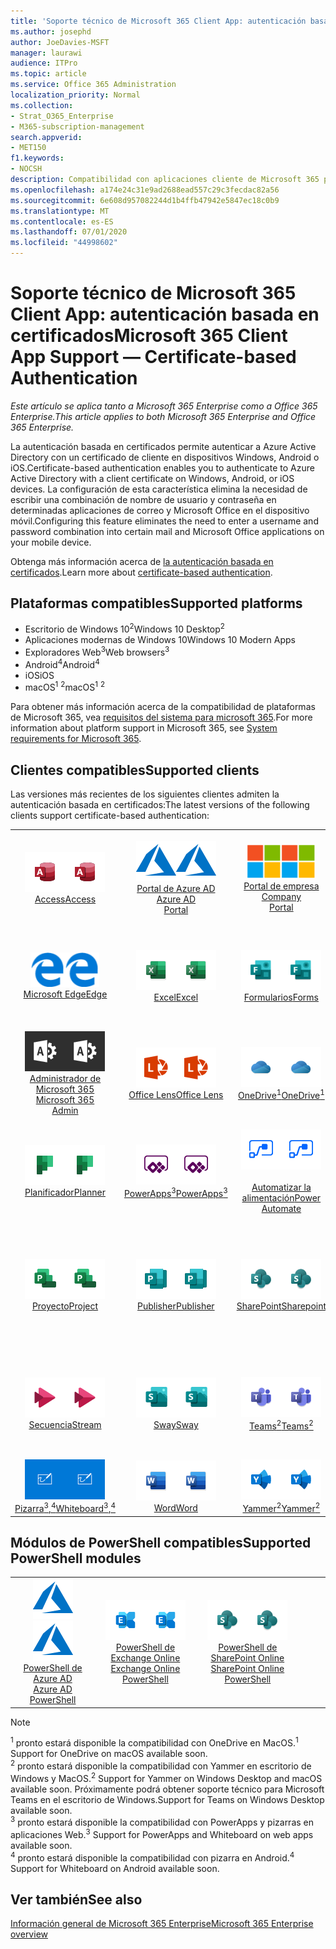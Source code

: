 ```yaml
---
title: 'Soporte técnico de Microsoft 365 Client App: autenticación basada en certificados'
ms.author: josephd
author: JoeDavies-MSFT
manager: laurawi
audience: ITPro
ms.topic: article
ms.service: Office 365 Administration
localization_priority: Normal
ms.collection:
- Strat_O365_Enterprise
- M365-subscription-management
search.appverid:
- MET150
f1.keywords:
- NOCSH
description: Compatibilidad con aplicaciones cliente de Microsoft 365 para la autenticación basada en certificados.
ms.openlocfilehash: a174e24c31e9ad2688ead557c29c3fecdac82a56
ms.sourcegitcommit: 6e608d957082244d1b4ffb47942e5847ec18c0b9
ms.translationtype: MT
ms.contentlocale: es-ES
ms.lasthandoff: 07/01/2020
ms.locfileid: "44998602"
---
```

# <a name="microsoft-365-client-app-support--certificate-based-authentication"></a><span data-ttu-id="76f7e-103">Soporte técnico de Microsoft 365 Client App: autenticación basada en certificados</span><span class="sxs-lookup"><span data-stu-id="76f7e-103">Microsoft 365 Client App Support — Certificate-based Authentication</span></span>

<span data-ttu-id="76f7e-104">*Este artículo se aplica tanto a Microsoft 365 Enterprise como a Office 365 Enterprise.*</span><span class="sxs-lookup"><span data-stu-id="76f7e-104">*This article applies to both Microsoft 365 Enterprise and Office 365 Enterprise.*</span></span>

<span data-ttu-id="76f7e-105">La autenticación basada en certificados permite autenticar a Azure Active Directory con un certificado de cliente en dispositivos Windows, Android o iOS.</span><span class="sxs-lookup"><span data-stu-id="76f7e-105">Certificate-based authentication enables you to authenticate to Azure Active Directory with a client certificate on Windows, Android, or iOS devices.</span></span> <span data-ttu-id="76f7e-106">La configuración de esta característica elimina la necesidad de escribir una combinación de nombre de usuario y contraseña en determinadas aplicaciones de correo y Microsoft Office en el dispositivo móvil.</span><span class="sxs-lookup"><span data-stu-id="76f7e-106">Configuring this feature eliminates the need to enter a username and password combination into certain mail and Microsoft Office applications on your mobile device.</span></span>

<span data-ttu-id="76f7e-107">Obtenga más información acerca de [la autenticación basada en certificados](https://docs.microsoft.com/azure/active-directory/authentication/active-directory-certificate-based-authentication-get-started).</span><span class="sxs-lookup"><span data-stu-id="76f7e-107">Learn more about [certificate-based authentication](https://docs.microsoft.com/azure/active-directory/authentication/active-directory-certificate-based-authentication-get-started).</span></span>

## <a name="supported-platforms"></a><span data-ttu-id="76f7e-108">Plataformas compatibles</span><span class="sxs-lookup"><span data-stu-id="76f7e-108">Supported platforms</span></span>

 - <span data-ttu-id="76f7e-109">Escritorio de Windows 10<sup>2</sup></span><span class="sxs-lookup"><span data-stu-id="76f7e-109">Windows 10 Desktop<sup>2</sup></span></span>
 - <span data-ttu-id="76f7e-110">Aplicaciones modernas de Windows 10</span><span class="sxs-lookup"><span data-stu-id="76f7e-110">Windows 10 Modern Apps</span></span>
 - <span data-ttu-id="76f7e-111">Exploradores Web<sup>3</sup></span><span class="sxs-lookup"><span data-stu-id="76f7e-111">Web browsers<sup>3</sup></span></span>
 - <span data-ttu-id="76f7e-112">Android<sup>4</sup></span><span class="sxs-lookup"><span data-stu-id="76f7e-112">Android<sup>4</sup></span></span>
 - <span data-ttu-id="76f7e-113">iOS</span><span class="sxs-lookup"><span data-stu-id="76f7e-113">iOS</span></span>
 - <span data-ttu-id="76f7e-114">macOS<sup>1</sup> <sup>2</sup></span><span class="sxs-lookup"><span data-stu-id="76f7e-114">macOS<sup>1</sup> <sup>2</sup></span></span>

<span data-ttu-id="76f7e-115">Para obtener más información acerca de la compatibilidad de plataformas de Microsoft 365, vea [requisitos del sistema para microsoft 365](https://products.office.com/office-system-requirements).</span><span class="sxs-lookup"><span data-stu-id="76f7e-115">For more information about platform support in Microsoft 365, see [System requirements for Microsoft 365](https://products.office.com/office-system-requirements).</span></span>

## <a name="supported-clients"></a><span data-ttu-id="76f7e-116">Clientes compatibles</span><span class="sxs-lookup"><span data-stu-id="76f7e-116">Supported clients</span></span>

<span data-ttu-id="76f7e-117">Las versiones más recientes de los siguientes clientes admiten la autenticación basada en certificados:</span><span class="sxs-lookup"><span data-stu-id="76f7e-117">The latest versions of the following clients support certificate-based authentication:</span></span>

| | | | | | |
|:---:|:---:|:---:|:---:|:---:|:---:|
| <span data-ttu-id="76f7e-118">![Icono de Access](media/o365-access-64x64.png)</span><span class="sxs-lookup"><span data-stu-id="76f7e-118">![Access icon](media/o365-access-64x64.png)</span></span> <br> [<span data-ttu-id="76f7e-119">Access</span><span class="sxs-lookup"><span data-stu-id="76f7e-119">Access</span></span>](https://products.office.com/access) | <span data-ttu-id="76f7e-120">![Icono de Azure](media/o365-azure-64x64.png)</span><span class="sxs-lookup"><span data-stu-id="76f7e-120">![Azure icon](media/o365-azure-64x64.png)</span></span> <br> [<span data-ttu-id="76f7e-121">Portal de Azure AD <br></span><span class="sxs-lookup"><span data-stu-id="76f7e-121">Azure AD <br> Portal </span></span>](https://azure.microsoft.com/features/azure-portal/) | <span data-ttu-id="76f7e-122">![Icono del portal de empresa](media/o365-microsoft-64x64.png)</span><span class="sxs-lookup"><span data-stu-id="76f7e-122">![Company portal icon](media/o365-microsoft-64x64.png)</span></span> <br> [<span data-ttu-id="76f7e-123">Portal de empresa <br></span><span class="sxs-lookup"><span data-stu-id="76f7e-123">Company <br> Portal </span></span>](https://docs.microsoft.com/intune-user-help/sign-in-to-the-company-portal) | <span data-ttu-id="76f7e-124">![Icono de Delve](media/o365-delve-64x64.png)</span><span class="sxs-lookup"><span data-stu-id="76f7e-124">![Delve icon](media/o365-delve-64x64.png)</span></span> <br> [<span data-ttu-id="76f7e-125">Delve</span><span class="sxs-lookup"><span data-stu-id="76f7e-125">Delve</span></span>](https://products.office.com/business/intelligent-search) | <span data-ttu-id="76f7e-126">![Icono de Dynamics 365](media/o365-dynamics365-64x64.png)</span><span class="sxs-lookup"><span data-stu-id="76f7e-126">![Dynamics 365 icon](media/o365-dynamics365-64x64.png)</span></span> <br> [<span data-ttu-id="76f7e-127">Dynamics 365</span><span class="sxs-lookup"><span data-stu-id="76f7e-127">Dynamics 365</span></span>](https://dynamics.microsoft.com) 
| <span data-ttu-id="76f7e-128">![Icono de borde](media/o365-edge-64x64.png)</span><span class="sxs-lookup"><span data-stu-id="76f7e-128">![Edge icon](media/o365-edge-64x64.png)</span></span> <br> [<span data-ttu-id="76f7e-129">Microsoft Edge</span><span class="sxs-lookup"><span data-stu-id="76f7e-129">Edge</span></span>](https://www.microsoft.com/windows/microsoft-edge) | <span data-ttu-id="76f7e-130">![Icono de Excel](media/o365-excel-64x64.png)</span><span class="sxs-lookup"><span data-stu-id="76f7e-130">![Excel icon](media/o365-excel-64x64.png)</span></span> <br> [<span data-ttu-id="76f7e-131">Excel</span><span class="sxs-lookup"><span data-stu-id="76f7e-131">Excel</span></span>](https://products.office.com/excel) | <span data-ttu-id="76f7e-132">![Icono de formularios](media/o365-forms-64x64.png)</span><span class="sxs-lookup"><span data-stu-id="76f7e-132">![Forms icon](media/o365-forms-64x64.png)</span></span> <br> [<span data-ttu-id="76f7e-133">Formularios</span><span class="sxs-lookup"><span data-stu-id="76f7e-133">Forms</span></span>](https://flow.microsoft.com/connectors/shared_microsoftforms/microsoft-forms/) | <span data-ttu-id="76f7e-134">![Icono de Kaizala](media/o365-kaizala-64x64.png)</span><span class="sxs-lookup"><span data-stu-id="76f7e-134">![Kaizala icon](media/o365-kaizala-64x64.png)</span></span> <br> [<span data-ttu-id="76f7e-135">Kaizala</span><span class="sxs-lookup"><span data-stu-id="76f7e-135">Kaizala</span></span>](https://products.office.com/en/business/microsoft-kaizala) | <span data-ttu-id="76f7e-136">![Icono de Office.com](media/o365-office-64x64.png)</span><span class="sxs-lookup"><span data-stu-id="76f7e-136">![Office.com icon](media/o365-office-64x64.png)</span></span> <br> [<span data-ttu-id="76f7e-137">Office.com</span><span class="sxs-lookup"><span data-stu-id="76f7e-137">Office.com</span></span>](https://www.office.com/) 
| <span data-ttu-id="76f7e-138">![Icono de Office 365 administrador](media/o365-o365admin-64x64.png)</span><span class="sxs-lookup"><span data-stu-id="76f7e-138">![Office 365 Admin icon](media/o365-o365admin-64x64.png)</span></span> <br> [<span data-ttu-id="76f7e-139">Administrador de Microsoft 365 <br></span><span class="sxs-lookup"><span data-stu-id="76f7e-139">Microsoft 365 <br> Admin</span></span>](https://products.office.com/business/manage-office-365-admin-app) | <span data-ttu-id="76f7e-140">![Icono de lente](media/o365-lens-64x64.png)</span><span class="sxs-lookup"><span data-stu-id="76f7e-140">![Lens icon](media/o365-lens-64x64.png)</span></span> <br> [<span data-ttu-id="76f7e-141">Office Lens</span><span class="sxs-lookup"><span data-stu-id="76f7e-141">Office Lens</span></span>](https://www.microsoft.com/p/office-lens/9wzdncrfj3t8?activetab=pivot%3Aoverviewtab) | <span data-ttu-id="76f7e-142">![Icono de OneDrive para la empresa](media/o365-OneDrive-64x64.png)</span><span class="sxs-lookup"><span data-stu-id="76f7e-142">![OneDrive for Business icon](media/o365-OneDrive-64x64.png)</span></span> <br> [<span data-ttu-id="76f7e-143">OneDrive<sup>1</sup></span><span class="sxs-lookup"><span data-stu-id="76f7e-143">OneDrive<sup>1</sup></span></span>](https://products.office.com/onedrive-for-business/online-cloud-storage) |  <span data-ttu-id="76f7e-144">![Icono de OneNote](media/o365-OneNote-64x64.png)</span><span class="sxs-lookup"><span data-stu-id="76f7e-144">![OneNote icon](media/o365-OneNote-64x64.png)</span></span> <br> [<span data-ttu-id="76f7e-145">OneNote</span><span class="sxs-lookup"><span data-stu-id="76f7e-145">OneNote</span></span>](https://products.office.com/onenote) | <span data-ttu-id="76f7e-146">![Icono de Outlook](media/o365-outlook-64x64.png)</span><span class="sxs-lookup"><span data-stu-id="76f7e-146">![Outlook icon](media/o365-outlook-64x64.png)</span></span> <br> [<span data-ttu-id="76f7e-147">Outlook</span><span class="sxs-lookup"><span data-stu-id="76f7e-147">Outlook</span></span>](https://products.office.com/outlook) 
| <span data-ttu-id="76f7e-148">![Icono de Planificador](media/o365-planner-64x64.png)</span><span class="sxs-lookup"><span data-stu-id="76f7e-148">![Planner icon](media/o365-planner-64x64.png)</span></span> <br> [<span data-ttu-id="76f7e-149">Planificador</span><span class="sxs-lookup"><span data-stu-id="76f7e-149">Planner</span></span>](https://products.office.com/business/task-management-software) | <span data-ttu-id="76f7e-150">![Icono de PowerApps](media/o365-powerapps-64x64.png)</span><span class="sxs-lookup"><span data-stu-id="76f7e-150">![PowerApps icon](media/o365-powerapps-64x64.png)</span></span> <br> [<span data-ttu-id="76f7e-151">PowerApps<sup>3</sup></span><span class="sxs-lookup"><span data-stu-id="76f7e-151">PowerApps<sup>3</sup></span></span>](https://powerapps.microsoft.com) | <span data-ttu-id="76f7e-152">![Icono de automatización de energía](media/o365-flow-64x64.png)</span><span class="sxs-lookup"><span data-stu-id="76f7e-152">![Power Automate icon](media/o365-flow-64x64.png)</span></span> <br> [<span data-ttu-id="76f7e-153"><br>Automatizar la alimentación</span><span class="sxs-lookup"><span data-stu-id="76f7e-153">Power <br> Automate</span></span>](https://flow.microsoft.com) | <span data-ttu-id="76f7e-154">![Icono de PowerBI](media/o365-powerbi-64x64.png)</span><span class="sxs-lookup"><span data-stu-id="76f7e-154">![PowerBI icon](media/o365-powerbi-64x64.png)</span></span> <br> [<span data-ttu-id="76f7e-155">Power BI</span><span class="sxs-lookup"><span data-stu-id="76f7e-155">Power BI</span></span>](https://powerbi.microsoft.com)| <span data-ttu-id="76f7e-156">![Icono de PowerPoint](media/o365-powerpoint-64x64.png)</span><span class="sxs-lookup"><span data-stu-id="76f7e-156">![PowerPoint icon](media/o365-powerpoint-64x64.png)</span></span> <br> [<span data-ttu-id="76f7e-157">PowerPoint</span><span class="sxs-lookup"><span data-stu-id="76f7e-157">PowerPoint</span></span>](https://products.office.com/powerpoint) 
| <span data-ttu-id="76f7e-158">![Icono de proyecto](media/o365-project-64x64.png)</span><span class="sxs-lookup"><span data-stu-id="76f7e-158">![Project icon](media/o365-project-64x64.png)</span></span> <br> [<span data-ttu-id="76f7e-159">Proyecto</span><span class="sxs-lookup"><span data-stu-id="76f7e-159">Project</span></span>](https://products.office.com/project) | <span data-ttu-id="76f7e-160">![Icono de Publisher](media/o365-publisher-64x64.png)</span><span class="sxs-lookup"><span data-stu-id="76f7e-160">![Publisher icon](media/o365-publisher-64x64.png)</span></span> <br> [<span data-ttu-id="76f7e-161">Publisher</span><span class="sxs-lookup"><span data-stu-id="76f7e-161">Publisher</span></span>](https://products.office.com/publisher) | <span data-ttu-id="76f7e-162">![Icono de SharePoint](media/o365-sharepoint-64x64.png)</span><span class="sxs-lookup"><span data-stu-id="76f7e-162">![SharePoint icon](media/o365-sharepoint-64x64.png)</span></span> <br> [<span data-ttu-id="76f7e-163">SharePoint</span><span class="sxs-lookup"><span data-stu-id="76f7e-163">Sharepoint</span></span>](https://products.office.com/sharepoint) | <span data-ttu-id="76f7e-164">![Icono de Skype Empresarial](media/o365-skypeforbusiness-64x64.png)</span><span class="sxs-lookup"><span data-stu-id="76f7e-164">![Skype for Business icon](media/o365-skypeforbusiness-64x64.png)</span></span> <br> [<span data-ttu-id="76f7e-165">Skype <br> empresarial</span><span class="sxs-lookup"><span data-stu-id="76f7e-165">Skype for <br> Business</span></span>](https://www.skype.com/business/) | <span data-ttu-id="76f7e-166">![Icono de notas adhesivas](media/o365-stickynotes-64x64.png)</span><span class="sxs-lookup"><span data-stu-id="76f7e-166">![Sticky Notes icon](media/o365-stickynotes-64x64.png)</span></span> <br> [<span data-ttu-id="76f7e-167">Notas rápidas</span><span class="sxs-lookup"><span data-stu-id="76f7e-167">Sticky Notes</span></span>](https://www.microsoft.com/p/microsoft-sticky-notes/9nblggh4qghw) 
| <span data-ttu-id="76f7e-168">![Icono de secuencia](media/o365-stream-64x64.png)</span><span class="sxs-lookup"><span data-stu-id="76f7e-168">![Stream icon](media/o365-stream-64x64.png)</span></span> <br> [<span data-ttu-id="76f7e-169">Secuencia</span><span class="sxs-lookup"><span data-stu-id="76f7e-169">Stream</span></span>](https://stream.microsoft.com) | <span data-ttu-id="76f7e-170">![Icono de Sway](media/o365-sway-64x64.png)</span><span class="sxs-lookup"><span data-stu-id="76f7e-170">![Sway icon](media/o365-sway-64x64.png)</span></span> <br> [<span data-ttu-id="76f7e-171">Sway</span><span class="sxs-lookup"><span data-stu-id="76f7e-171">Sway</span></span>](https://sway.com) | <span data-ttu-id="76f7e-172">![Icono de Teams](media/o365-teams-64x64.png)</span><span class="sxs-lookup"><span data-stu-id="76f7e-172">![Teams icon](media/o365-teams-64x64.png)</span></span> <br> [<span data-ttu-id="76f7e-173">Teams<sup>2</sup></span><span class="sxs-lookup"><span data-stu-id="76f7e-173">Teams<sup>2</sup></span></span>](https://products.office.com/microsoft-teams/group-chat-software) | <span data-ttu-id="76f7e-174">![Icono de tareas pendientes](media/o365-todo-64x64.png)</span><span class="sxs-lookup"><span data-stu-id="76f7e-174">![To Do icon](media/o365-todo-64x64.png)</span></span> <br> [<span data-ttu-id="76f7e-175">Acciones que realizar</span><span class="sxs-lookup"><span data-stu-id="76f7e-175">To Do</span></span>](https://todo.microsoft.com) | <span data-ttu-id="76f7e-176">![Icono de Visio](media/o365-visio-64x64.png)</span><span class="sxs-lookup"><span data-stu-id="76f7e-176">![Visio icon](media/o365-visio-64x64.png)</span></span> <br> [<span data-ttu-id="76f7e-177">Visio</span><span class="sxs-lookup"><span data-stu-id="76f7e-177">Visio</span></span>](https://products.office.com/visio/flowchart-software) 
| <span data-ttu-id="76f7e-178">![Icono de pizarra](media/o365-whiteboard-64x64.png)</span><span class="sxs-lookup"><span data-stu-id="76f7e-178">![Whiteboard icon](media/o365-whiteboard-64x64.png)</span></span> <br> [<span data-ttu-id="76f7e-179">Pizarra<sup>3</sup>,<sup>4</sup></span><span class="sxs-lookup"><span data-stu-id="76f7e-179">Whiteboard<sup>3</sup>,<sup>4</sup></span></span>](https://whiteboard.microsoft.com/) | <span data-ttu-id="76f7e-180">![Icono de Word](media/o365-word-64x64.png)</span><span class="sxs-lookup"><span data-stu-id="76f7e-180">![Word icon](media/o365-word-64x64.png)</span></span> <br> [<span data-ttu-id="76f7e-181">Word</span><span class="sxs-lookup"><span data-stu-id="76f7e-181">Word</span></span>](https://products.office.com/word) | <span data-ttu-id="76f7e-182">![Icono de Yammer](media/o365-yammer-64x64.png)</span><span class="sxs-lookup"><span data-stu-id="76f7e-182">![Yammer icon](media/o365-yammer-64x64.png)</span></span> <br> [<span data-ttu-id="76f7e-183">Yammer<sup>2</sup></span><span class="sxs-lookup"><span data-stu-id="76f7e-183">Yammer<sup>2</sup></span></span>](https://products.office.com/yammer/yammer-overview) |

## <a name="supported-powershell-modules"></a><span data-ttu-id="76f7e-184">Módulos de PowerShell compatibles</span><span class="sxs-lookup"><span data-stu-id="76f7e-184">Supported PowerShell modules</span></span>

| | | | | | |
|:---:|:---:|:---:|:---:|:---:|:---:|
| <span data-ttu-id="76f7e-185">![Icono de Azure](media/o365-azure-64x64.png)</span><span class="sxs-lookup"><span data-stu-id="76f7e-185">![Azure icon](media/o365-azure-64x64.png)</span></span> <br> [<span data-ttu-id="76f7e-186">PowerShell de Azure AD <br></span><span class="sxs-lookup"><span data-stu-id="76f7e-186">Azure AD <br> PowerShell</span></span>](https://docs.microsoft.com/powershell/azure/active-directory/overview?view=azureadps-2.0) | <span data-ttu-id="76f7e-187">![Icono de Exchange](media/o365-exchange-64x64.png)</span><span class="sxs-lookup"><span data-stu-id="76f7e-187">![Exchange icon](media/o365-exchange-64x64.png)</span></span> <br> [<span data-ttu-id="76f7e-188">PowerShell de Exchange Online <br></span><span class="sxs-lookup"><span data-stu-id="76f7e-188">Exchange Online <br> PowerShell</span></span>](https://docs.microsoft.com/powershell/exchange/exchange-online/exchange-online-powershell?view=exchange-ps) | <span data-ttu-id="76f7e-189">![Icono de SharePoint](media/o365-sharepoint-64x64.png)</span><span class="sxs-lookup"><span data-stu-id="76f7e-189">![SharePoint icon](media/o365-sharepoint-64x64.png)</span></span> <br> [<span data-ttu-id="76f7e-190">PowerShell de SharePoint Online <br></span><span class="sxs-lookup"><span data-stu-id="76f7e-190">SharePoint Online <br> PowerShell</span></span>](https://docs.microsoft.com/powershell/sharepoint/sharepoint-online/connect-sharepoint-online)

> [!NOTE]
> <span data-ttu-id="76f7e-191"><sup>1</sup> pronto estará disponible la compatibilidad con OneDrive en MacOS.</span><span class="sxs-lookup"><span data-stu-id="76f7e-191"><sup>1</sup> Support for OneDrive on macOS available soon.</span></span> <br>
> <span data-ttu-id="76f7e-192"><sup>2</sup> pronto estará disponible la compatibilidad con Yammer en escritorio de Windows y MacOS.</span><span class="sxs-lookup"><span data-stu-id="76f7e-192"><sup>2</sup> Support for Yammer on Windows Desktop and macOS available soon.</span></span> <span data-ttu-id="76f7e-193">Próximamente podrá obtener soporte técnico para Microsoft Teams en el escritorio de Windows.</span><span class="sxs-lookup"><span data-stu-id="76f7e-193">Support for Teams on Windows Desktop available soon.</span></span><br>
> <span data-ttu-id="76f7e-194"><sup>3</sup> pronto estará disponible la compatibilidad con PowerApps y pizarras en aplicaciones Web.</span><span class="sxs-lookup"><span data-stu-id="76f7e-194"><sup>3</sup> Support for PowerApps and Whiteboard on web apps available soon.</span></span> <br>
> <span data-ttu-id="76f7e-195"><sup>4</sup> pronto estará disponible la compatibilidad con pizarra en Android.</span><span class="sxs-lookup"><span data-stu-id="76f7e-195"><sup>4</sup> Support for Whiteboard on Android available soon.</span></span>

## <a name="see-also"></a><span data-ttu-id="76f7e-196">Ver también</span><span class="sxs-lookup"><span data-stu-id="76f7e-196">See also</span></span>

[<span data-ttu-id="76f7e-197">Información general de Microsoft 365 Enterprise</span><span class="sxs-lookup"><span data-stu-id="76f7e-197">Microsoft 365 Enterprise overview</span></span>](https://docs.microsoft.com/microsoft-365/enterprise/microsoft-365-overview)

